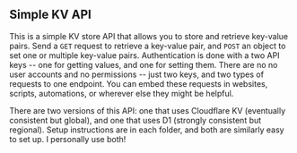 ## Simple KV API

This is a simple KV store API that allows you to store and retrieve key-value pairs. Send a `GET` request to retrieve a key-value pair, and `POST` an object to set one or multiple key-value pairs. Authentication is done with a two API keys -- one for getting values, and one for setting them. There are no no user accounts and no permissions -- just two keys, and two types of requests to one endpoint. You can embed these requests in websites, scripts, automations, or wherever else they might be helpful.

There are two versions of this API: one that uses Cloudflare KV (eventually consistent but global), and one that uses D1 (strongly consistent but regional). Setup instructions are in each folder, and both are similarly easy to set up. I personally use both!
